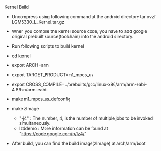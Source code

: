Kernel Build  
  - Uncompress using following command at the android directory
        tar xvzf LGMS330_L_Kernel.tar.gz
  - When you compile the kernel source code, you have to add google original prebuilt source(toolchain) into the android directory.
  - Run following scripts to build kernel
  
  - cd kernel
  - export ARCH=arm
  - export TARGET_PRODUCT=m1_mpcs_us
  - export CROSS_COMPILE=../prebuilts/gcc/linux-x86/arm/arm-eabi-4.8/bin/arm-eabi-  
  - make m1_mpcs_us_defconfig
  - make zImage
    
    * "-j4" : The number, 4, is the number of multiple jobs to be invoked simultaneously. 
	* lz4demo : More information can be found at "https://code.google.com/p/lz4/"		 
  - After build, you can find the build image(zImage) at arch/arm/boot


